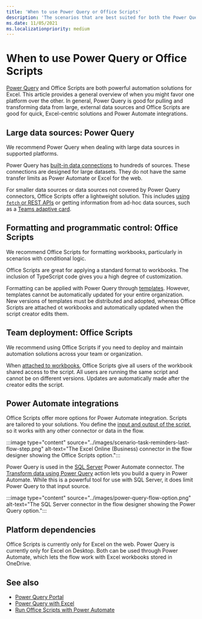 ```yaml
---
title: 'When to use Power Query or Office Scripts'
description: 'The scenarios that are best suited for both the Power Query and Office Scripts platforms.'
ms.date: 11/05/2021
ms.localizationpriority: medium
---
```


# When to use Power Query or Office Scripts

[Power Query](https://powerquery.microsoft.com) and Office Scripts are both powerful automation solutions for Excel. This article provides a general overview of when you might favor one platform over the other. In general, Power Query is good for pulling and transforming data from large, external data sources and Office Scripts are good for quick, Excel-centric solutions and Power Automate integrations.

## Large data sources: Power Query

We recommend Power Query when dealing with large data sources in supported platforms.

Power Query has [built-in data connections](https://powerquery.microsoft.com/connectors/) to hundreds of sources. These connections are designed for large datasets. They do not have the same transfer limits as Power Automate or Excel for the web.

For smaller data sources or data sources not covered by Power Query connectors, Office Scripts offer a lightweight solution. This includes [using `fetch` or REST APIs](../develop/external-calls.md) or getting information from ad-hoc data sources, such as a [Teams adaptive card](../resources/scenarios/task-reminders.md).

## Formatting and programmatic control: Office Scripts

We recommend Office Scripts for formatting workbooks, particularly in scenarios with conditional logic.

Office Scripts are great for applying a standard format to workbooks. The inclusion of TypeScript code gives you a high degree of customization.

Formatting can be applied with Power Query through [templates](https://templates.office.com/power-query-tutorial-tm11414620). However, templates cannot be automatically updated for your entire organization. New versions of templates must be distributed and adopted, whereas Office Scripts are attached ot workbooks and automatically updated when the script creator edits them.

## Team deployment: Office Scripts

We recommend using Office Scripts if you need to deploy and maintain automation solutions across your team or organization.

When [attached to workbooks](../overview/excel.md#share-scripts), Office Scripts give all users of the workbook shared access to the script. All users are running the same script and cannot be on different versions. Updates are automatically made after the creator edits the script.

## Power Automate integrations

Office Scripts offer more options for Power Automate integration. Scripts are tailored to your solutions. You define the [input and output of the script](../develop/power-automate-integration.md#data-transfer-in-flows-for-scripts), so it works with any other connector or data in the flow.

:::image type="content" source="../images/scenario-task-reminders-last-flow-step.png" alt-text="The Excel Online (Business) connector in the flow designer showing the Office Scripts option.":::

Power Query is used in the [SQL Server](https://powerquery.microsoft.com/flow/) Power Automate connector. The [Transform data using Power Query](/connectors/sql/#transform-data-using-power-query) action lets you build a query in Power Automate. While this is a powerful tool for use with SQL Server, it does limit Power Query to that input source.

:::image type="content" source="../images/power-query-flow-option.png" alt-text="The SQL Server connector in the flow designer showing the Power Query option.":::

## Platform dependencies

Office Scripts is currently only for Excel on the web. Power Query is currently only for Excel on Desktop. Both can be used through Power Automate, which lets the flow work with Excel workbooks stored in OneDrive.

## See also

- [Power Query Portal](https://powerquery.microsoft.com/)
- [Power Query with Excel](https://powerquery.microsoft.com/excel/)
- [Run Office Scripts with Power Automate](../develop/power-automate-integration.md)
